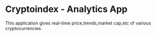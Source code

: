 # Cryptoindex - Analytics App

This application gives real-time price,trends,market cap,etc of various cryptocurrencies.
